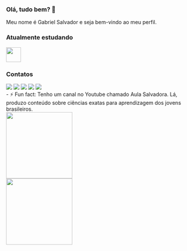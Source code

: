 ### Olá, tudo bem? 👋
Meu nome é Gabriel Salvador e seja bem-vindo ao meu perfil.


### Atualmente estudando
<img src="https://cdn.jsdelivr.net/gh/devicons/devicon/icons/python/python-original.svg" width="40" height="40"/>

### Contatos
<div>
<a href="https://www.youtube.com/aulasalvadora" target="_blank"><img src="https://img.shields.io/badge/AulaSalvadora-FF0000?style=for-the-badge&logo=youtube&logoColor=white" target="_blank"></a>
<a href="https://instagram.com/aulasalvadora" target="_blank"><img src="https://img.shields.io/badge/-aulasalvadora-%23E4405F?style=for-the-badge&logo=instagram&logoColor=white" target="_blank"></a>
<a href="https://www.twitch.tv/jogosalvador" target="_blank"><img src="https://img.shields.io/badge/jogosalvador-9146FF?style=for-the-badge&logo=twitch&logoColor=white" target="_blank"></a>
<a href = "mailto:gabrielsa2@outlook.com"><img src="https://img.shields.io/badge/gabrielsa2@outlook.com-blue?style=for-the-badge&logo=microsoftoutlook&logoColor=white" target="_blank"></a>
<a href="https://www.linkedin.com/in/gabrielsalvador" target="_blank"><img src="https://img.shields.io/badge/-gabrielsalvador-%230077B5?style=for-the-badge&logo=linkedin&logoColor=white" target="_blank"></a>   
</div>
- ⚡ Fun fact: Tenho um canal no Youtube chamado Aula Salvadora. Lá, produzo conteúdo sobre ciências exatas para aprendizagem dos jovens brasileiros.

<div>
<a href="https://github.com/gabriel-salvador">
<img height="180em" src="https://github-readme-stats.vercel.app/api/top-langs/?username=gabriel-salvador&layout=compact&langs_count=7&theme=dracula"/><br>
<img height="180em" src="https://github-readme-stats.vercel.app/api?username=gabriel-salvador&show_icons=true&theme=dracula&include_all_commits=true&count_private=true"/>
</div>

<!--
**AulaSalvadora/aulasalvadora** is a ✨ _special_ ✨ repository because its `README.md` (this file) appears on your GitHub profile.

Here are some ideas to get you started:

- 🔭 I’m currently working on ...
- 🌱 I’m currently learning ...
- 👯 I’m looking to collaborate on ...
- 🤔 I’m looking for help with ...
- 💬 Ask me about ...
- 📫 How to reach me: ...
- 😄 Pronouns: ...
- ⚡ Fun fact: ...
-->
